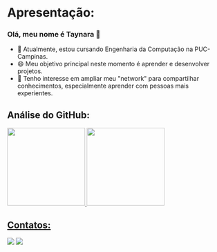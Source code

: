 # Apresentação:
### Olá, meu nome é Taynara 👋

- 🔭 Atualmente, estou cursando Engenharia da Computação na PUC-Campinas.
- 😄 Meu objetivo principal neste momento é aprender e desenvolver projetos.
- 💬 Tenho interesse em ampliar meu "network" para compartilhar conhecimentos, especialmente aprender com pessoas mais experientes.

## Análise do GitHub:

<div>
<a href="https://github.com/Thay483">
<img height="180em" src="https://github-readme-stats.vercel.app/api/top-langs/?username=Thay483&layout=compact&langs_count=7&theme=dracula"/>
<img height="180em" src="https://github-readme-stats.vercel.app/api?username=Thay483&show_icons=true&theme=dracula&include_all_commits=true&count_private=true"/>
</div>

## Contatos:

<div>
<a href="https://instagram.com/_thay_ofc_" target="_blank"><img src="https://img.shields.io/badge/-Instagram-%23E4405F?style=for-the-badge&logo=instagram&logoColor=white" target="_blank"></a>
<a href="https://www.linkedin.com/in/taynara-araújo-34a4a9173" target="_blank"><img src="https://img.shields.io/badge/-LinkedIn-%230077B5?style=for-the-badge&logo=linkedin&logoColor=white" target="_blank"></a>   
</div>




